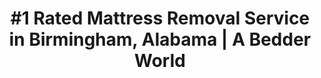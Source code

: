 ---
layout: location.njk
title: "#1 Rated Mattress Removal Service in Birmingham, Alabama | A Bedder World"
description: "Professional mattress removal and disposal service in Birmingham, Alabama. Eco-friendly disposal, next-day pickup, and competitive pricing. Call 720-263-6094 today!"
permalink: /mattress-removal/alabama/birmingham/
city: Birmingham
state: Alabama
stateSlug: alabama
tier: 1
coordinates: 
  lat: 33.5207
  lng: -86.8025
pricing:
  startingPrice: 115
  single: 115
  queen: 115
  king: 125
  boxSpring: 25

neighborhoods: [
  {
    "name": "Five Points South",
    "zipCodes": [
      "35205"
    ]
  },
  {
    "name": "Highland Park",
    "zipCodes": [
      "35205"
    ]
  },
  {
    "name": "Southside",
    "zipCodes": [
      "35205"
    ]
  },
  {
    "name": "Jones Valley",
    "zipCodes": [
      "35204"
    ]
  },
  {
    "name": "Forest Park",
    "zipCodes": [
      "35208"
    ]
  },
  {
    "name": "Glen Iris",
    "zipCodes": [
      "35205"
    ]
  },
  {
    "name": "Lakeview",
    "zipCodes": [
      "35209"
    ]
  },
  {
    "name": "Avondale",
    "zipCodes": [
      "35228"
    ]
  },
  {
    "name": "Crestwood",
    "zipCodes": [
      "35210"
    ]
  },
  {
    "name": "Homewood",
    "zipCodes": [
      "35209"
    ]
  },
  {
    "name": "Mountain Brook",
    "zipCodes": [
      "35213"
    ]
  },
  {
    "name": "Vestavia Hills",
    "zipCodes": [
      "35216"
    ]
  }
]
zipCodes: [
  "35203",
  "35204",
  "35205",
  "35206",
  "35207",
  "35208",
  "35209",
  "35210",
  "35211",
  "35212",
  "35213",
  "35214",
  "35215",
  "35216",
  "35217",
  "35218",
  "35221",
  "35222",
  "35223",
  "35224",
  "35226",
  "35228",
  "35229",
  "35233",
  "35234",
  "35235",
  "35242",
  "35243",
  "35244",
  "35249",
  "35254"
]
recyclingPartners: [
  "Jefferson County Environmental Services",
  "Alabama Department of Environmental Management",
  "AmWaste Birmingham Division"
]
localRegulations: "Jefferson County regulations require proper disposal of large household items including mattresses. Illegal dumping violations result in fines up to $500 and potential criminal charges under Alabama Code 13A-7-29."
nearbyCities: [
  {
    "name": "Hoover",
    "slug": "hoover",
    "distance": 12,
    "isSuburb": true
  },
  {
    "name": "Vestavia Hills",
    "slug": "vestavia-hills",
    "distance": 8,
    "isSuburb": true
  },
  {
    "name": "Mountain Brook",
    "slug": "mountain-brook",
    "distance": 6,
    "isSuburb": true
  },
  {
    "name": "Homewood",
    "slug": "homewood",
    "distance": 4,
    "isSuburb": true
  },
  {
    "name": "Bessemer",
    "slug": "bessemer",
    "distance": 15,
    "isSuburb": true
  },
  {
    "name": "Irondale",
    "slug": "irondale",
    "distance": 8,
    "isSuburb": true
  },
  {
    "name": "Trussville",
    "slug": "trussville",
    "distance": 18,
    "isSuburb": true
  },
  {
    "name": "Gardendale",
    "slug": "gardendale",
    "distance": 12,
    "isSuburb": true
  }
]

pageContent:
  heroDescription: "#1 rated mattress removal service in Birmingham, Alabama. Professional pickup starting at $115. We handle everything from downtown high-rises to mountain communities. Serving 12+ neighborhoods throughout the Magic City with full Jefferson County compliance."
  aboutService: "Birmingham's trusted mattress pickup and eco-disposal specialists, proudly serving the Magic City with authentic local knowledge. From Five Points South's vibrant entertainment district to Highland Park's tree-lined historic streets, we deliver professional mattress collection across 12+ neighborhoods throughout the Birmingham metropolitan region, maintaining strict Jefferson County compliance standards. Our Birmingham crew knows the intricate geography of Alabama's largest city - from conquering Red Mountain's steep slopes to working within the fascinating structure of 99 distinct neighborhoods organized into 23 community districts. Through established partnerships with Jefferson County Environmental Services and AmWaste Birmingham Division, we guarantee responsible processing that meets all Alabama environmental protection requirements."
  serviceAreasIntro: "We provide comprehensive mattress pickup services throughout the greater Birmingham metropolitan area, covering all major neighborhoods from downtown's bustling business district to the scenic mountain communities:"
  regulationsCompliance: "Our service ensures full compliance with all Jefferson County and Alabama state regulations, providing proper documentation for your records and handling all required disposal preparation steps."
  environmentalImpact: "Each Birmingham mattress collection directly contributes to the Magic City's environmental leadership and progressive waste reduction initiatives. Working alongside Jefferson County Environmental Services and Alabama Department of Environmental Management, we've successfully redirected massive volumes of mattress materials away from state landfills. Recovered components include steel coil systems, specialty foams, organic cotton batting, and wooden frame structures - materials that receive careful processing to minimize ecological footprint while supporting Birmingham's emerging position as the South's biotechnology and sustainability innovation center."
  howItWorksScheduling: "Next-day slots available throughout Birmingham and surrounding Jefferson County communities. We'll confirm via text message and coordinate any special access requirements for mountain properties or downtown high-rises."
  howItWorksService: "Our fully licensed and insured Birmingham crew handles complete mattress extraction from any location on your property, manages all Jefferson County preparation requirements, and expertly navigates the Magic City's distinctive challenges including Red Mountain slope access and downtown district coordination."
  howItWorksDisposal: "Your mattress is processed through Jefferson County Environmental Services or certified Alabama recycling facilities for responsible material recovery and environmental protection."
  sidebarStats:
    mattressesRemoved: "6,892"

reviews:
  count: 287
  featured: [
  {
    "text": "After the 2025 World Police and Fire Games, we had to replace our guest room mattress that got damaged during the excitement. A Bedder World made picking up the old one super easy - they even worked around our Highland Park neighborhood's narrow streets without any issues.",
    "author": "Jennifer M.",
    "neighborhood": "Highland Park"
  },
  {
    "text": "Living in a Five Points South apartment, I was worried about getting my king mattress down three flights of stairs. The Birmingham crew handled everything professionally and even protected the stairwell walls. Couldn't ask for better service in the Magic City.",
    "author": "Marcus T.",
    "neighborhood": "Five Points South"
  },
  {
    "text": "Working in healthcare here, I know how important proper disposal is. When our Southside home needed mattress removal, A Bedder World's environmental approach really impressed me. They explained exactly how they'd recycle everything - that's the Birmingham way.",
    "author": "Dr. Patricia R.",
    "neighborhood": "Southside"
  }
]
faqs: [
  {
    "question": "Do you remove mattresses from Birmingham's mountain neighborhoods?",
    "answer": "Absolutely! We have extensive experience navigating Birmingham's unique mountain terrain, including Red Mountain communities. Our team comes equipped with proper tools and vehicles designed to handle steep driveways and challenging access points throughout the greater Birmingham area."
  },
  {
    "question": "What's included in your Birmingham mattress removal service?",
    "answer": "Complete removal from any location in your Birmingham home or business, loading, transportation, and environmentally responsible disposal. We handle everything including Jefferson County compliance requirements so you don't have to worry about regulations."
  },
  {
    "question": "Can you remove other furniture along with mattresses in Birmingham?",
    "answer": "Yes! We remove box springs, bed frames, couches, chairs, and other furniture items throughout Birmingham. Our pricing is transparent and based on the number of pieces, making it easy to clear out multiple items during one visit."
  },
  {
    "question": "How quickly can you pick up mattresses in Birmingham?",
    "answer": "We offer next-day pickup throughout Birmingham and Jefferson County suburbs. Same-day service may be available depending on our schedule and your location within the Magic City metro area."
  },
  {
    "question": "Do you provide mattress removal services to Birmingham businesses?",
    "answer": "Yes, we serve hotels, hospitals, apartment complexes, student housing near UAB, and other businesses throughout Birmingham. We can handle large-volume removals and provide proper documentation for business records and environmental compliance."
  },
  {
    "question": "What makes your Birmingham service different from other waste removal companies?",
    "answer": "We're specifically trained in Birmingham's unique geography and regulations. Our team understands the 99 neighborhood network, mountain access challenges, and Jefferson County disposal requirements. Plus, we're locally focused on supporting Birmingham's environmental leadership in the Southeast."
  }
]
---